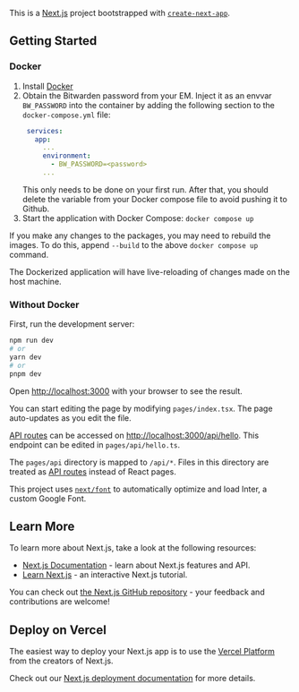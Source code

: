 This is a [Next.js](https://nextjs.org/) project bootstrapped with [`create-next-app`](https://github.com/vercel/next.js/tree/canary/packages/create-next-app).

## Getting Started

### Docker
1. Install [Docker](https://docs.docker.com/engine/install/)
2. Obtain the Bitwarden password from your EM. Inject it as an envvar `BW_PASSWORD` into the container by adding
   the following section to the `docker-compose.yml` file:
   ```yaml
    services:
      app:
        ...
        environment:
          - BW_PASSWORD=<password>
        ...
   ```
   This only needs to be done on your first run. After that, you should delete the variable from your Docker compose file
   to avoid pushing it to Github.
3. Start the application with Docker Compose: `docker compose up`

If you make any changes to the packages, you may need to rebuild the images. To do this, append `--build` to the
above `docker compose up` command.

The Dockerized application will have live-reloading of changes made on the host machine.

### Without Docker
First, run the development server:

```bash
npm run dev
# or
yarn dev
# or
pnpm dev
```

Open [http://localhost:3000](http://localhost:3000) with your browser to see the result.

You can start editing the page by modifying `pages/index.tsx`. The page auto-updates as you edit the file.

[API routes](https://nextjs.org/docs/api-routes/introduction) can be accessed on [http://localhost:3000/api/hello](http://localhost:3000/api/hello). This endpoint can be edited in `pages/api/hello.ts`.

The `pages/api` directory is mapped to `/api/*`. Files in this directory are treated as [API routes](https://nextjs.org/docs/api-routes/introduction) instead of React pages.

This project uses [`next/font`](https://nextjs.org/docs/basic-features/font-optimization) to automatically optimize and load Inter, a custom Google Font.

## Learn More

To learn more about Next.js, take a look at the following resources:

- [Next.js Documentation](https://nextjs.org/docs) - learn about Next.js features and API.
- [Learn Next.js](https://nextjs.org/learn) - an interactive Next.js tutorial.

You can check out [the Next.js GitHub repository](https://github.com/vercel/next.js/) - your feedback and contributions are welcome!

## Deploy on Vercel

The easiest way to deploy your Next.js app is to use the [Vercel Platform](https://vercel.com/new?utm_medium=default-template&filter=next.js&utm_source=create-next-app&utm_campaign=create-next-app-readme) from the creators of Next.js.

Check out our [Next.js deployment documentation](https://nextjs.org/docs/deployment) for more details.
